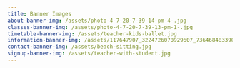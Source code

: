 ```yaml
---
title: Banner Images
about-banner-img: /assets/photo-4-7-20-7-39-14-pm-4-.jpg
classes-banner-img: /assets/photo-4-7-20-7-39-13-pm-1-.jpg
timetable-banner-img: /assets/teacher-kids-ballet.jpg
information-banner-img: /assets/117647907_3224726070929607_736468483390233484_n.jpg
contact-banner-img: /assets/beach-sitting.jpg
signup-banner-img: /assets/teacher-with-student.jpg
---
```

